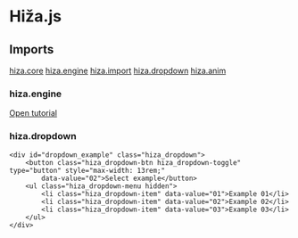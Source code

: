 # Hiža.js

## Imports
[hiza.core](https://cdn.jsdelivr.net/gh/nevenpalcec/hiza_js/hiza/core/hiza.core.js)
[hiza.engine](https://cdn.jsdelivr.net/gh/nevenpalcec/hiza_js/hiza/engine/hiza.engine.js)
[hiza.import](https://cdn.jsdelivr.net/gh/nevenpalcec/hiza_js/hiza/import/hiza.import.js)
[hiza.dropdown](https://cdn.jsdelivr.net/gh/nevenpalcec/hiza_js/hiza/components/hiza.dropdown.js)
[hiza.anim](https://cdn.jsdelivr.net/gh/nevenpalcec/hiza_js/hiza/components/hiza.anim.css)

### hiza.engine
[Open tutorial](https://app.my-rents.com/web/hiza-tutorial.html)

### hiza.dropdown
```
<div id="dropdown_example" class="hiza_dropdown">
    <button class="hiza_dropdown-btn hiza_dropdown-toggle" type="button" style="max-width: 13rem;"
        data-value="02">Select example</button>
    <ul class="hiza_dropdown-menu hidden">
        <li class="hiza_dropdown-item" data-value="01">Example 01</li>
        <li class="hiza_dropdown-item" data-value="02">Example 02</li>
        <li class="hiza_dropdown-item" data-value="03">Example 03</li>
    </ul>
</div>
```
